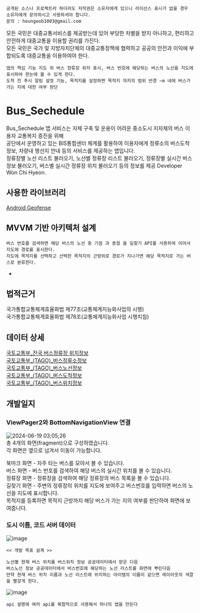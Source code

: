 ```
공개된 소스나 프로젝트라 하더라도 저작권은 소유자에게 있으니 라이선스 표시가 없을 경우 소유자에게 문의하시고 사용하셔야 합니다.
문의 : heungeob1003@gmail.com
```
모든 국민은 대중교통서비스를 제공받는데 있어 부당한 차별을 받지 아니하고, 편리하고 안전하게 대중교통을 이용할 권리를 가진다.    
모든 국민은 국가 및 지방자치단체의 대중교통정책에 협력하고 공공의 안전과 이익에 부합되도록 대중교통을 이용하여야 한다.    
```
앱의 핵심 기능 지도 위 버스 정류장 위치 표시, 버스 번호에 해당하는 버스의 노선을 지도에 표시하여 한눈에 볼 수 있게 한다.
도착 전 푸시 알림 설정 기능, 목적지를 설정하면 목적지 까지의 범위 반경 ~m 내에 버스가 가는 지에 대한 여부 판단
```
# Bus_Sechedule
Bus_Sechedule 앱 서비스는 자체 구축 및 운용이 어려운 중소도시 지자체의 버스 이용자 교통복지 증진을 위해        
공단에서 운영하고 있는 BIS통합센터 체계를 활용하여 이용자에게 정류소의 버스도착 정보, 차량내 행선지 안내 등의 서비스를 제공하는 앱입니다.    
정류장별 노선 리스트 불러오기, 노선별 정류장 리스트 불러오기, 정류장별 실시간 버스정보 불러오기, 버스별 실시간 정류장 위치 불러오기 등의 정보를 제공
Developer Won Chi Hyeon.

## 사용한 라이브러리
[Android Geofense](https://angangmoddi.tistory.com/266)

## MVVM 기반 아키텍처 설계

```
버스 번호를 검색하면 해당 버스의 노선 중 기점 과 종점 을 길찾기 API를 사용하여 이어서 지도에 경로를 표시한다.
지도에 목적지를 선택하고 선택한 목적지의 근방위로 경로가 지나가면 해당 목적지로 가는 버스로 분류한다.
```
-
## 법적근거
국가통합교통체계효율화법 제77조(교통체계지능화사업의 시행)   
국가통합교통체계효율화법 제78조(교통체계지능화사업 시행치침)    

## 데이터 상세
[국토교통부_전국 버스정류장 위치정보](https://www.data.go.kr/data/15067528/fileData.do)    
[국토교통부_(TAGO)_버스정류소정보](https://www.data.go.kr/tcs/dss/selectApiDataDetailView.do?publicDataPk=15098534)      
[국토교통부_(TAGO)_버스노선정보](https://www.data.go.kr/tcs/dss/selectApiDataDetailView.do?publicDataPk=15098529)     
[국토교통부_(TAGO)_버스도착정보](https://www.data.go.kr/tcs/dss/selectApiDataDetailView.do?publicDataPk=15098530)     
[국토교통부_(TAGO)_버스위치정보](https://www.data.go.kr/tcs/dss/selectApiDataDetailView.do?publicDataPk=15098533)

## 개발일지

### ViewPager2와 BottomNavigationView 연결
![2024-06-19 03;05;26](https://github.com/chihyeonwon/Wonju_Bus/assets/58906858/415a98d5-bee0-4e54-9182-c647f3efbac2)      
총 4개의 화면(fragment)으로 구성하였습니다.     
각 화면은 옆으로 넘겨서 이동이 가능합니다.     

북마크 화면 - 자주 타는 버스를 모아서 볼 수 있습니다.     
버스 화면 - 버스 번호를 검색하여 해당 버스의 실시간 위치를 볼 수 있습니다.    
정류장 화면 - 정류장을 검색하여 해당 정류장의 버스 목록을 볼 수 있습니다.    
길찾기 화면 - 주변의 정류장의 위치를 지도에 보여주고 버스번호를 입력하면 버스의 노선을 지도에 표시합니다.     
목적지를 등록하면 목적지 근방까지 해당 버스가 가는 지의 여부를 판단하여 화면에 보여줍니다.    

### 도시 이름, 코드 서버 데이터
![image](https://github.com/chihyeonwon/Wonju_Bus/assets/58906858/88224bf8-ef1d-4c3a-9588-58a0aecf5ce4)
```
<< 개발 목표 설계 >>

노선별 현재 버스 위치를 버스위치 정보 공공데이터에서 받은 다음
버스노선 정보 공공데이터에서 버스번호에 해당하는 노선 리스트를 화면에 뿌린다음
만약 현재 버스 위치 이름과 노선 리스트에 위치하는 아이템의 이름이 같으면 레이아웃의 색깔을 빨갛게 한다.
```
![image](https://github.com/chihyeonwon/Wonju_Bus/assets/58906858/7adad379-ee24-4b68-b0fa-6b4b391767b6)
```
api 설명에 여러 api를 복합적으로 사용해서 하나의 앱을 만든다
```





